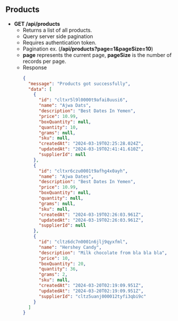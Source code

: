 ## Products

- **GET /api/products**
  - Returns a list of all products.
  - Query server side pagination
  - Requires authentication token.
  - Pagination ex. (**/api/products?page=1&pageSize=10**)
  - **page** represents the current page, **pageSize** is the number of records per page.
  - Response
    ```json
    {
      "message": "Products got successfully",
      "data": [
        {
          "id": "cltxr5l9l0000t9afai8uusi6",
          "name": "Ajwa Dats",
          "description": "Best Dates In Yemen",
          "price": 10.99,
          "boxQuantity": null,
          "quantity": 10,
          "grams": null,
          "sku": null,
          "createdAt": "2024-03-19T02:25:28.024Z",
          "updatedAt": "2024-03-19T02:41:41.610Z",
          "supplierId": null
        },
        {
          "id": "cltxr6czu0001t9afhg4x0ayh",
          "name": "Ajwa Dates",
          "description": "Best Dates In Yemen",
          "price": 10.99,
          "boxQuantity": null,
          "quantity": null,
          "grams": null,
          "sku": null,
          "createdAt": "2024-03-19T02:26:03.961Z",
          "updatedAt": "2024-03-19T02:26:03.961Z",
          "supplierId": null
        },
        {
          "id": "cltz6dc7n0001n6jlj9qyxfml",
          "name": "Hershey Candy",
          "description": "Milk chocolate from bla bla bla",
          "price": 10,
          "boxQuantity": 20,
          "quantity": 36,
          "grams": 2,
          "sku": null,
          "createdAt": "2024-03-20T02:19:09.951Z",
          "updatedAt": "2024-03-20T02:19:09.951Z",
          "supplierId": "cltz5uanj000012tyfi3qbi9c"
        }
      ]
    }
    ```
